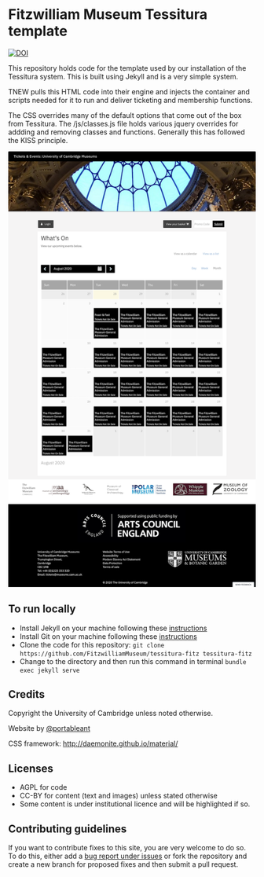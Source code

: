 # Fitzwilliam Museum Tessitura template

[![DOI](https://zenodo.org/badge/235600955.svg)](https://zenodo.org/badge/latestdoi/235600955)

This repository holds code for the template used by our installation of the
Tessitura system. This is built using Jekyll and is a very simple system.

TNEW pulls this HTML code into their engine and injects the container and scripts needed for it to run and deliver ticketing and membership functions.

The CSS overrides many of the default options that come out of the box from Tessitura. The /js/classes.js file holds various jquery overrides for addding and removing classes and functions.  Generally this has followed the KISS principle.

![A screenshot of the TNEW instance](/images/screenshots/tnew-screenshot.png)

## To run locally

* Install Jekyll on your machine following these [instructions](https://jekyllrb.com/docs/installation/)
* Install Git on your machine following these [instructions](https://git-scm.com/book/en/v2/Getting-Started-Installing-Git)
* Clone the code for this repository:
   `git clone https://github.com/FitzwilliamMuseum/tessitura-fitz tessitura-fitz`
* Change to the directory and then run this command in terminal `bundle exec jekyll serve`

## Credits

Copyright the University of Cambridge unless noted otherwise.

Website by [@portableant](https://github.com/portableant)

CSS framework: http://daemonite.github.io/material/

## Licenses

* AGPL for code
* CC-BY for content (text and images) unless stated
otherwise
* Some content is under institutional licence and will be highlighted if so.

## Contributing guidelines

If you want to contribute fixes to this site, you are very welcome to do so. To
do this, either add a [bug report under issues](https://github.com/FitzwilliamMuseum/tessitura-fitz/issues) or fork the repository and create a new branch for proposed fixes and then submit
a pull request.
